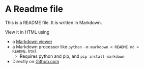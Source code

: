 # A Readme file

This is a README file. It is written in Markdown.

View it in HTML using

* a [Markdown viewer](https://duckduckgo.com/?t=ffab&q=windows+markdown+viewers&ia=web)
* a Markdown processor like `python -m markdown < README.md > README.html`
    * Requires python and pip, and `pip install markdown`
* Directly on [Github.com](https://github.com/taikedzierski-ldx/git-refreshers-examples)
